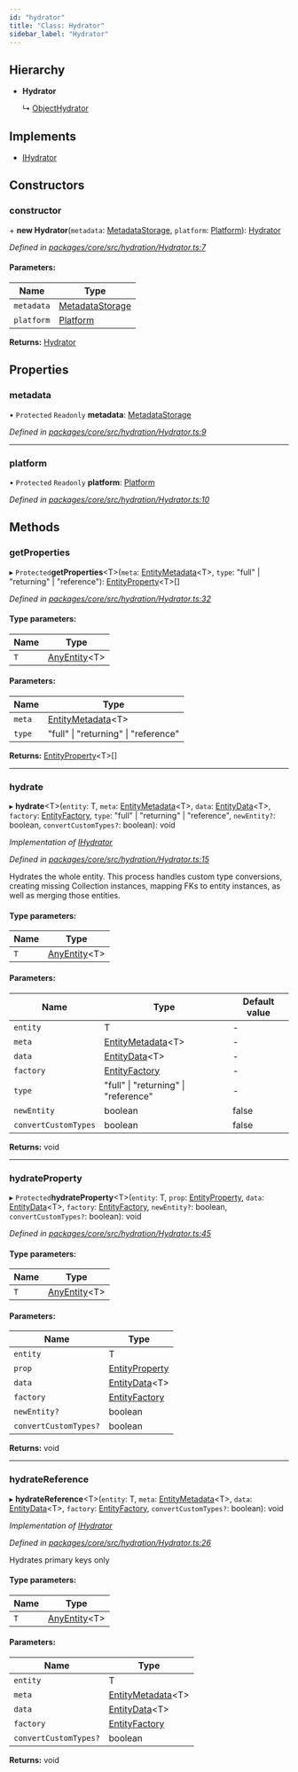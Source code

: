 ```yaml
---
id: "hydrator"
title: "Class: Hydrator"
sidebar_label: "Hydrator"
---
```


## Hierarchy

* **Hydrator**

  ↳ [ObjectHydrator](objecthydrator.md)

## Implements

* [IHydrator](../interfaces/ihydrator.md)

## Constructors

### constructor

\+ **new Hydrator**(`metadata`: [MetadataStorage](metadatastorage.md), `platform`: [Platform](platform.md)): [Hydrator](hydrator.md)

*Defined in [packages/core/src/hydration/Hydrator.ts:7](https://github.com/mikro-orm/mikro-orm/blob/c7aaca40d/packages/core/src/hydration/Hydrator.ts#L7)*

#### Parameters:

Name | Type |
------ | ------ |
`metadata` | [MetadataStorage](metadatastorage.md) |
`platform` | [Platform](platform.md) |

**Returns:** [Hydrator](hydrator.md)

## Properties

### metadata

• `Protected` `Readonly` **metadata**: [MetadataStorage](metadatastorage.md)

*Defined in [packages/core/src/hydration/Hydrator.ts:9](https://github.com/mikro-orm/mikro-orm/blob/c7aaca40d/packages/core/src/hydration/Hydrator.ts#L9)*

___

### platform

• `Protected` `Readonly` **platform**: [Platform](platform.md)

*Defined in [packages/core/src/hydration/Hydrator.ts:10](https://github.com/mikro-orm/mikro-orm/blob/c7aaca40d/packages/core/src/hydration/Hydrator.ts#L10)*

## Methods

### getProperties

▸ `Protected`**getProperties**&#60;T>(`meta`: [EntityMetadata](entitymetadata.md)&#60;T>, `type`: &#34;full&#34; \| &#34;returning&#34; \| &#34;reference&#34;): [EntityProperty](../interfaces/entityproperty.md)&#60;T>[]

*Defined in [packages/core/src/hydration/Hydrator.ts:32](https://github.com/mikro-orm/mikro-orm/blob/c7aaca40d/packages/core/src/hydration/Hydrator.ts#L32)*

#### Type parameters:

Name | Type |
------ | ------ |
`T` | [AnyEntity](../index.md#anyentity)&#60;T> |

#### Parameters:

Name | Type |
------ | ------ |
`meta` | [EntityMetadata](entitymetadata.md)&#60;T> |
`type` | &#34;full&#34; \| &#34;returning&#34; \| &#34;reference&#34; |

**Returns:** [EntityProperty](../interfaces/entityproperty.md)&#60;T>[]

___

### hydrate

▸ **hydrate**&#60;T>(`entity`: T, `meta`: [EntityMetadata](entitymetadata.md)&#60;T>, `data`: [EntityData](../index.md#entitydata)&#60;T>, `factory`: [EntityFactory](entityfactory.md), `type`: &#34;full&#34; \| &#34;returning&#34; \| &#34;reference&#34;, `newEntity?`: boolean, `convertCustomTypes?`: boolean): void

*Implementation of [IHydrator](../interfaces/ihydrator.md)*

*Defined in [packages/core/src/hydration/Hydrator.ts:15](https://github.com/mikro-orm/mikro-orm/blob/c7aaca40d/packages/core/src/hydration/Hydrator.ts#L15)*

Hydrates the whole entity. This process handles custom type conversions, creating missing Collection instances,
mapping FKs to entity instances, as well as merging those entities.

#### Type parameters:

Name | Type |
------ | ------ |
`T` | [AnyEntity](../index.md#anyentity)&#60;T> |

#### Parameters:

Name | Type | Default value |
------ | ------ | ------ |
`entity` | T | - |
`meta` | [EntityMetadata](entitymetadata.md)&#60;T> | - |
`data` | [EntityData](../index.md#entitydata)&#60;T> | - |
`factory` | [EntityFactory](entityfactory.md) | - |
`type` | &#34;full&#34; \| &#34;returning&#34; \| &#34;reference&#34; | - |
`newEntity` | boolean | false |
`convertCustomTypes` | boolean | false |

**Returns:** void

___

### hydrateProperty

▸ `Protected`**hydrateProperty**&#60;T>(`entity`: T, `prop`: [EntityProperty](../interfaces/entityproperty.md), `data`: [EntityData](../index.md#entitydata)&#60;T>, `factory`: [EntityFactory](entityfactory.md), `newEntity?`: boolean, `convertCustomTypes?`: boolean): void

*Defined in [packages/core/src/hydration/Hydrator.ts:45](https://github.com/mikro-orm/mikro-orm/blob/c7aaca40d/packages/core/src/hydration/Hydrator.ts#L45)*

#### Type parameters:

Name | Type |
------ | ------ |
`T` | [AnyEntity](../index.md#anyentity)&#60;T> |

#### Parameters:

Name | Type |
------ | ------ |
`entity` | T |
`prop` | [EntityProperty](../interfaces/entityproperty.md) |
`data` | [EntityData](../index.md#entitydata)&#60;T> |
`factory` | [EntityFactory](entityfactory.md) |
`newEntity?` | boolean |
`convertCustomTypes?` | boolean |

**Returns:** void

___

### hydrateReference

▸ **hydrateReference**&#60;T>(`entity`: T, `meta`: [EntityMetadata](entitymetadata.md)&#60;T>, `data`: [EntityData](../index.md#entitydata)&#60;T>, `factory`: [EntityFactory](entityfactory.md), `convertCustomTypes?`: boolean): void

*Implementation of [IHydrator](../interfaces/ihydrator.md)*

*Defined in [packages/core/src/hydration/Hydrator.ts:26](https://github.com/mikro-orm/mikro-orm/blob/c7aaca40d/packages/core/src/hydration/Hydrator.ts#L26)*

Hydrates primary keys only

#### Type parameters:

Name | Type |
------ | ------ |
`T` | [AnyEntity](../index.md#anyentity)&#60;T> |

#### Parameters:

Name | Type |
------ | ------ |
`entity` | T |
`meta` | [EntityMetadata](entitymetadata.md)&#60;T> |
`data` | [EntityData](../index.md#entitydata)&#60;T> |
`factory` | [EntityFactory](entityfactory.md) |
`convertCustomTypes?` | boolean |

**Returns:** void
